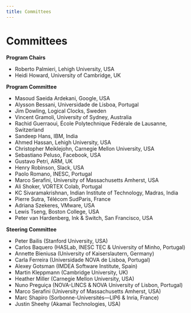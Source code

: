 ```yaml
---
title: Committees
---
```

# Committees

**Program Chairs**
* Roberto Palmieri, Lehigh University, USA
* Heidi Howard, University of Cambridge, UK

**Program Committee**
* Masoud Saeida Ardekani, Google, USA
* Alysson Bessani, Universidade de Lisboa, Portugal
* Jim Dowling, Logical Clocks, Sweden
* Vincent Gramoli, University of Sydney, Australia
* Rachid Guerraoui, École Polytechnique Fédérale de Lausanne, Switzerland
* Sandeep Hans, IBM, India
* Ahmed Hassan, Lehigh University, USA
* Christopher Meiklejohn, Carnegie Mellon University, USA
* Sebastiano Peluso, Facebook, USA
* Gustavo Petri, ARM, UK
* Henry Robinson, Slack, USA
* Paolo Romano, INESC, Portugal
* Marco Serafini, University of Massachusetts Amherst, USA
* Ali Shoker, VORTEX Colab, Portugal
* KC Sivaramakrishnan, Indian Institute of Technology, Madras, India
* Pierre Sutra, Télécom SudParis, France
* Adriana Szekeres, VMware, USA
* Lewis Tseng, Boston College, USA
* Peter van Hardenberg, Ink & Switch, San Francisco, USA

**Steering Committee**
* Peter Bailis (Stanford University, USA)
* Carlos Baquero (HASLab, INESC TEC & University of Minho, Portugal)
* Annette Bieniusa (University of Kaiserslautern, Germany)
* Carla Ferreira (Universidade NOVA de Lisboa, Portugal)
* Alexey Gotsman (IMDEA Software Institute, Spain)
* Martin Kleppmann (Cambridge University, UK)
* Heather Miller (Carnegie Mellon University, USA)
* Nuno Preguiça (NOVA-LINCS & NOVA University of Lisbon, Portugal)
* Marco Serafini (University of Massachusetts Amherst, USA)
* Marc Shapiro (Sorbonne-Universités—LIP6 & Inria, France)
* Justin Sheehy (Akamai Technologies, USA)